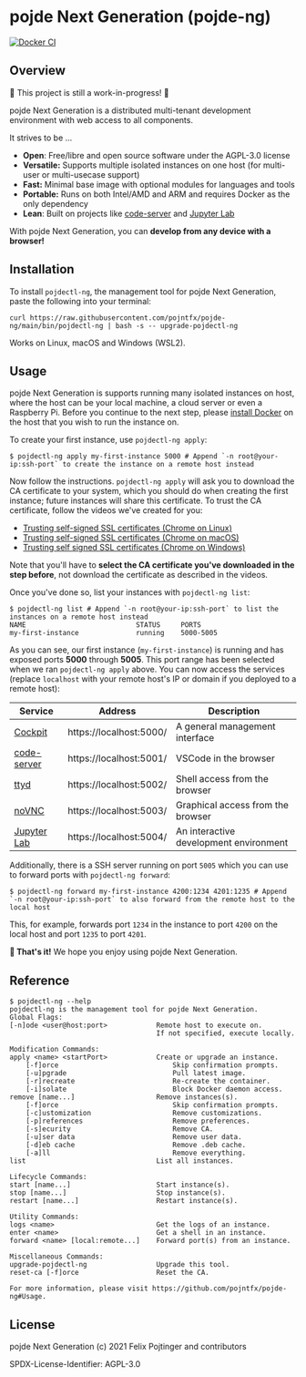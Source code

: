 # pojde Next Generation (pojde-ng)

[![Docker CI](https://github.com/pojntfx/pojde-ng/actions/workflows/docker.yaml/badge.svg)](https://github.com/pojntfx/pojde-ng/actions/workflows/docker.yaml)

## Overview

🚧 This project is still a work-in-progress! 🚧

pojde Next Generation is a distributed multi-tenant development environment with web access to all components.

It strives to be ...

- **Open**: Free/libre and open source software under the AGPL-3.0 license
- **Versatile:** Supports multiple isolated instances on one host (for multi-user or multi-usecase support)
- **Fast:** Minimal base image with optional modules for languages and tools
- **Portable:** Runs on both Intel/AMD and ARM and requires Docker as the only dependency
- **Lean**: Built on projects like [code-server](https://github.com/cdr/code-server) and [Jupyter Lab](http://jupyterlab.io/)

With pojde Next Generation, you can **develop from any device with a browser!**

## Installation

To install `pojdectl-ng`, the management tool for pojde Next Generation, paste the following into your terminal:

```shell
curl https://raw.githubusercontent.com/pojntfx/pojde-ng/main/bin/pojdectl-ng | bash -s -- upgrade-pojdectl-ng
```

Works on Linux, macOS and Windows (WSL2).

## Usage

pojde Next Generation is supports running many isolated instances on host, where the host can be your local machine, a cloud server or even a Raspberry Pi. Before you continue to the next step, please [install Docker](https://docs.docker.com/get-docker/) on the host that you wish to run the instance on.

To create your first instance, use `pojdectl-ng apply`:

```shell
$ pojdectl-ng apply my-first-instance 5000 # Append `-n root@your-ip:ssh-port` to create the instance on a remote host instead
```

Now follow the instructions. `pojdectl-ng apply` will ask you to download the CA certificate to your system, which you should do when creating the first instance; future instances will share this certificate. To trust the CA certificate, follow the videos we've created for you:

- [Trusting self-signed SSL certificates (Chrome on Linux)](https://www.youtube.com/watch?v=byFN8vH2SaM)
- [Trusting self-signed SSL certificates (Chrome on macOS)](https://www.youtube.com/watch?v=_PJc7RcMnw8)
- [Trusting self signed SSL certificates (Chrome on Windows)](https://www.youtube.com/watch?v=gyQ9IIxE3vc)

Note that you'll have to **select the CA certificate you've downloaded in the step before**, not download the certificate as described in the videos.

Once you've done so, list your instances with `pojdectl-ng list`:

```shell
$ pojdectl-ng list # Append `-n root@your-ip:ssh-port` to list the instances on a remote host instead
NAME                           STATUS     PORTS
my-first-instance              running    5000-5005
```

As you can see, our first instance (`my-first-instance`) is running and has exposed ports **5000** through **5005**. This port range has been selected when we ran `pojdectl-ng apply` above. You can now access the services (replace `localhost` with your remote host's IP or domain if you deployed to a remote host):

| Service                                           | Address                 | Description                            |
| ------------------------------------------------- | ----------------------- | -------------------------------------- |
| [Cockpit](https://cockpit-project.org/)           | https://localhost:5000/ | A general management interface         |
| [code-server](https://github.com/cdr/code-server) | https://localhost:5001/ | VSCode in the browser                  |
| [ttyd](https://tsl0922.github.io/ttyd/)           | https://localhost:5002/ | Shell access from the browser          |
| [noVNC](https://novnc.com/info.html)              | https://localhost:5003/ | Graphical access from the browser      |
| [Jupyter Lab](http://jupyterlab.io/)              | https://localhost:5004/ | An interactive development environment |

Additionally, there is a SSH server running on port `5005` which you can use to forward ports with `pojdectl-ng forward`:

```shell
$ pojdectl-ng forward my-first-instance 4200:1234 4201:1235 # Append `-n root@your-ip:ssh-port` to also forward from the remote host to the local host
```

This, for example, forwards port `1234` in the instance to port `4200` on the local host and port `1235` to port `4201`.

**🚀 That's it!** We hope you enjoy using pojde Next Generation.

## Reference

```shell
$ pojdectl-ng --help
pojdectl-ng is the management tool for pojde Next Generation.
Global Flags:
[-n]ode <user@host:port>            Remote host to execute on.
                                    If not specified, execute locally.

Modification Commands:
apply <name> <startPort>            Create or upgrade an instance.
    [-f]orce                            Skip confirmation prompts.
    [-u]pgrade                          Pull latest image.
    [-r]recreate                        Re-create the container.
    [-i]solate                          Block Docker daemon access.
remove [name...]                    Remove instances(s).
    [-f]orce                            Skip confirmation prompts.
    [-c]ustomization                    Remove customizations.
    [-p]references                      Remove preferences.
    [-s]ecurity                         Remove CA.
    [-u]ser data                        Remove user data.
    [-d]eb cache                        Remove .deb cache.
    [-a]ll                              Remove everything.
list                                List all instances.

Lifecycle Commands:
start [name...]                     Start instance(s).
stop [name...]                      Stop instance(s).
restart [name...]                   Restart instance(s).

Utility Commands:
logs <name>                         Get the logs of an instance.
enter <name>                        Get a shell in an instance.
forward <name> [local:remote...]    Forward port(s) from an instance.

Miscellaneous Commands:
upgrade-pojdectl-ng                 Upgrade this tool.
reset-ca [-f]orce                   Reset the CA.

For more information, please visit https://github.com/pojntfx/pojde-ng#Usage.
```

## License

pojde Next Generation (c) 2021 Felix Pojtinger and contributors

SPDX-License-Identifier: AGPL-3.0
